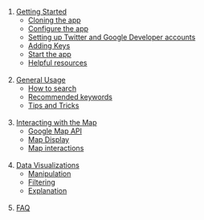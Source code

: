 1. [Getting Started](User_Doc_Resources/Getting_Started.md)
   - [Cloning the app](User_Doc_Resources/Getting_Started.md#cloning-the-app)
   - [Configure the app](User_Doc_Resources/Getting_Started.md#configure-the-app)
   - [Setting up Twitter and Google Developer accounts](User_Doc_Resources/Getting_Started.md#setting-up-twitter-and-google-developer-accounts)
   - [Adding Keys](User_Doc_Resources/Getting_Started.md#adding-keys)
   - [Start the app](User_Doc_Resources/Getting_Started.md#start-the-app)
   - [Helpful resources](User_Doc_Resources/Getting_Started.md#helpful-resources)
    <br/><br/>
2. [General Usage](User_Doc_Resources/General_Usage.md)
   - [How to search](User_Doc_Resources/General_Usage.md#how-to-search)
   - [Recommended keywords](User_Doc_Resources/General_Usage.md#recommended-keywords)
   - [Tips and Tricks](User_Doc_Resources/General_Usage.md#tips-and-tricks)
    <br/><br/>
3. [Interacting with the Map](User_Doc_Resources/Map.md)
   - [Google Map API](User_Doc_Resources/Map.md#google-map-api)
   - [Map Display](User_Doc_Resources/Map.md#map-display)
   - [Map interactions](User_Doc_Resources/Map.md#map-interactions)
    <br/><br/>
4. [Data Visualizations](User_Doc_Resources/Data_Vis.md)
   - [Manipulation](User_Doc_Resources/Data_Vis.md#manipulation)
   - [Filtering](User_Doc_Resources/Data_Vis.md#filtering)
   - [Explanation](User_Doc_Resources/Data_Vis.md#explanation)
    <br/><br/>
5. [FAQ](User_Doc_Resources/FAQ.md)
